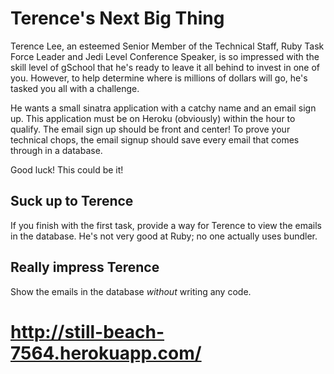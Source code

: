 # Terence's Next Big Thing

Terence Lee, an esteemed Senior Member of the Technical Staff, Ruby Task Force Leader and Jedi Level Conference Speaker, is so impressed with the skill level of gSchool that he's ready to leave it all behind to invest in one of you. However, to help determine where is millions of dollars will go, he's tasked you all with a challenge.

He wants a small sinatra application with a catchy name and an email sign up. This application must be on Heroku (obviously) within the hour to qualify. The email sign up should be front and center! To prove your technical chops, the email signup should save every email that comes through in a database.

Good luck! This could be it!

## Suck up to Terence

If you finish with the first task, provide a way for Terence to view the emails in the database. He's not very good at Ruby; no one actually uses bundler.

## Really impress Terence

Show the emails in the database *without* writing any code.

# http://still-beach-7564.herokuapp.com/